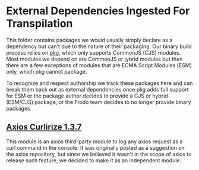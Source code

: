 # External Dependencies Ingested For Transpilation

This folder contains packages we would usually simply declare as a dependency but can't due to the nature of their packaging. Our binary build process relies on [pkg](https://github.com/vercel/pkg), which only supports CommonJS (CJS) modules.
Most modules we depend on are CommonJS or jybrid modules but then there are a few exceptions of modules that are ECMA Script Modules (ESM) only, which pkg cannot package.

To recognize and respect authorship we track these packages here and can break them back out as external dependencies once pkg adds full support for ESM or the package author decides to provide a CJS or hybrid (ESM/CJS) package, or the Frodo team decides to no longer provide binary packages.

## [Axios Curlirize 1.3.7](https://github.com/anthonygauthier/axios-curlirize/tree/release/pre-es-native-modules)

This module is an axios third-party module to log any axios request as a curl command in the console. It was originally posted as a suggestion on the axios repository, but since we believed it wasn't in the scope of axios to release such feature, we decided to make it as an independent module.